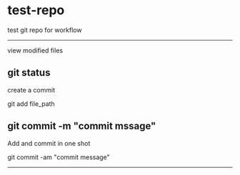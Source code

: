 # test-repo
test git repo for workflow

-----------------
view modified files

git status
-----------------------
create a commit 

git add file_path

git commit -m "commit mssage"
-----------------------
Add and commit in one shot

git commit -am "commit message"

------------------------


